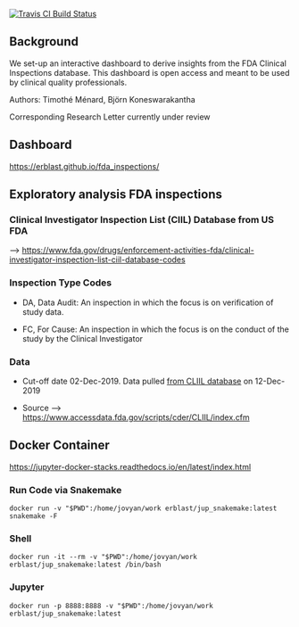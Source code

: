 
[![Travis CI Build
Status](https://travis-ci.org/erblast/fda_inspections.svg?branch=master)](https://travis-ci.org/erblast/fda_inspections)

## Background

We set-up an interactive dashboard to derive insights from the FDA Clinical Inspections database. This dashboard is open access and meant to be used by clinical quality professionals.  

Authors: Timothé Ménard, Björn Koneswarakantha

Corresponding Research Letter currently under review

## Dashboard

https://erblast.github.io/fda_inspections/


## Exploratory analysis FDA inspections 

### Clinical Investigator Inspection List (CIIL) Database from US FDA
--> https://www.fda.gov/drugs/enforcement-activities-fda/clinical-investigator-inspection-list-ciil-database-codes

### Inspection Type Codes

- DA, Data Audit: An inspection in which the focus is on verification of study data.

- FC,  For Cause: An inspection in which the focus is on the conduct of the study by the Clinical Investigator

### Data

- Cut-off date 02-Dec-2019. Data pulled [from CLIIL database](https://www.accessdata.fda.gov/scripts/cder/CLIIL/index.cfm) on 12-Dec-2019

- Source --> https://www.accessdata.fda.gov/scripts/cder/CLIIL/index.cfm


## Docker Container

https://jupyter-docker-stacks.readthedocs.io/en/latest/index.html

### Run Code via Snakemake
```
docker run -v "$PWD":/home/jovyan/work erblast/jup_snakemake:latest snakemake -F
```

### Shell
```
docker run -it --rm -v "$PWD":/home/jovyan/work erblast/jup_snakemake:latest /bin/bash
```

### Jupyter
```
docker run -p 8888:8888 -v "$PWD":/home/jovyan/work erblast/jup_snakemake:latest
```
